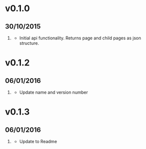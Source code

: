 # v0.1.0
## 30/10/2015

1. [](#new)
    * Initial api functionality. Returns page and child pages as json structure.

# v0.1.2
## 06/01/2016

1. [](#update)
    * Update name and version number

# v0.1.3
## 06/01/2016

1. [](#update)
    * Update to Readme